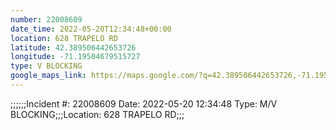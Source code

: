 ```yaml
---
number: 22008609
date_time: 2022-05-20T12:34:48+00:00
location: 628 TRAPELO RD
latitude: 42.389506442653726
longitude: -71.19504679515727
type: V BLOCKING
google_maps_link: https://maps.google.com/?q=42.389506442653726,-71.19504679515727
---
```


;;;;;;Incident #: 22008609  Date: 2022-05-20 12:34:48   Type: M/V BLOCKING;;;Location: 628 TRAPELO RD;;;
